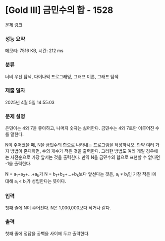 # [Gold III] 금민수의 합 - 1528 

[문제 링크](https://www.acmicpc.net/problem/1528) 

### 성능 요약

메모리: 7516 KB, 시간: 212 ms

### 분류

너비 우선 탐색, 다이나믹 프로그래밍, 그래프 이론, 그래프 탐색

### 제출 일자

2025년 4월 5일 14:55:03

### 문제 설명

<p>은민이는 4와 7을 좋아하고, 나머지 숫자는 싫어한다. 금민수는 4와 7로만 이루어진 수를 말한다.</p>

<p>N이 주어졌을 때, N을 금민수의 합으로 나타내는 프로그램을 작성하시오. 만약 여러 가지 방법이 존재하면, 수의 개수가 적은 것을 출력한다. 그러한 방법도 여러 개일 경우에는 사전순으로 가장 앞서는 것을 출력한다. 만약 N을 금민수의 합으로 표현할 수 없다면 -1을 출력한다.</p>

<p>N = a<sub>1</sub>+a<sub>2</sub>+...+a<sub>k</sub>가 N = b<sub>1</sub>+b<sub>2</sub>+...+b<sub>k</sub>보다 앞선다는 것은, a<sub>i</sub> ≠ b<sub>i</sub>인 가장 작은 i에 대해 a<sub>i</sub> < b<sub>i</sub>가 성립한다는 뜻이다.</p>

### 입력 

 <p>첫째 줄에 N이 주어진다. N은 1,000,000보다 작거나 같다.</p>

### 출력 

 <p>첫째 줄에 정답을 공백을 사이에 두고 출력한다.</p>

